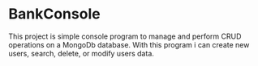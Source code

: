 # BankConsole
This project is simple console program to manage and perform CRUD operations on a MongoDb database.
With this program i can create new users, search, delete, or modify users data.  
